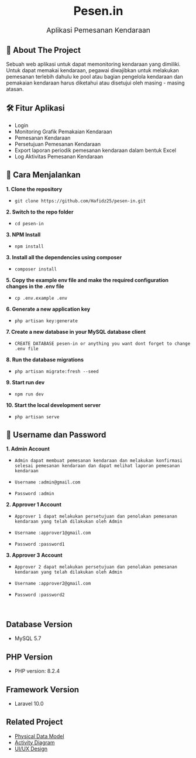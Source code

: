 <h1 align="center" style="font-size:2rem;">Pesen.in</h1>

<p align="center" style="font-size:1.2rem;"> Aplikasi Pemesanan Kendaraan 
    <br> 
</p>

## 🧐 About The Project<a name = "about"></a>

Sebuah web aplikasi untuk dapat memonitoring kendaraan yang dimiliki. Untuk dapat memakai kendaraan, pegawai diwajibkan untuk melakukan pemesanan terlebih dahulu ke pool atau bagian pengelola kendaraan dan pemakaian kendaraan harus diketahui atau disetujui oleh masing - masing atasan.

## 🛠 **Fitur Aplikasi** <a name = "fitur"></a>

-   Login
-   Monitoring Grafik Pemakaian Kendaraan
-   Pemesanan Kendaraan
-   Persetujuan Pemesanan Kendaraan
-   Export laporan periodik pemesanan kendaraan dalam bentuk Excel
-   Log Aktivitas Pemesanan Kendaraan

## 🎈 Cara Menjalankan <a name="usage"></a>

**1. Clone the repository**

-   `git clone https://github.com/Hafidz25/pesen-in.git`

**2. Switch to the repo folder**

-   `cd pesen-in`

**3. NPM Install**

-   `npm install`

**3. Install all the dependencies using composer**

-   `composer install`

**5. Copy the example env file and make the required configuration changes in the .env file**

-   `cp .env.example .env`

**6. Generate a new application key**

-   `php artisan key:generate`

**7. Create a new database in your MySQL database client**

-   `CREATE DATABASE pesen-in or anything you want dont forget to change .env file`

**8. Run the database migrations**

-   `php artisan migrate:fresh --seed`

**9. Start run dev**

-   `npm run dev`

**10. Start the local development server**

-   `php artisan serve`

## 🎈 Username dan Password <a name="usage"></a>

**1. Admin Account**

- `Admin dapat membuat pemesanan kendaraan dan melakukan konfirmasi selesai pemesanan kendaraan dan dapat melihat laporan pemesanan kendaraan`

- `Username :admin@gmail.com `
- `Password :admin`

**2. Approver 1 Account**

- `Approver 1 dapat melakukan persetujuan dan penolakan pemesanan kendaraan yang telah dilakukan oleh Admin`

- `Username :approver1@gmail.com `
- `Password :password1`

**3. Approver 3 Account**

- `Approver 2 dapat melakukan persetujuan dan penolakan pemesanan kendaraan yang telah dilakukan oleh Admin`

- `Username :approver2@gmail.com `
- `Password :password2`


<br>

## Database Version <a name="database-version"></a>

-   MySQL 5.7

## PHP Version <a name="php-version"></a>

-   PHP version: 8.2.4

## Framework Version <a name="framework-version"></a>

-   Laravel 10.0

## Related Project <a name="related-project"></a>

-   [Physical Data Model](public/physical-data-model/pdm.md)
-   [Activity Diagram](public/activity-diagram/activity-diagram.md)
-   [UI/UX Design](public/ui-ux-design/ui-ux-design.md)
